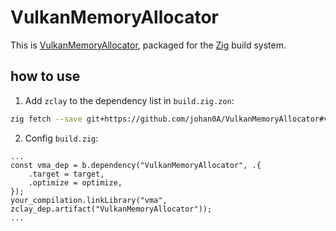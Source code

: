 # VulkanMemoryAllocator

This is [VulkanMemoryAllocator](https://gpuopen.com/vulkan-memory-allocator/),
packaged for the [Zig](https://ziglang.org/) build system.

## how to use

1. Add `zclay` to the dependency list in `build.zig.zon`: 

```sh
zig fetch --save git+https://github.com/johan0A/VulkanMemoryAllocator#v3.2.1
```

2. Config `build.zig`:

```zig
...
const vma_dep = b.dependency("VulkanMemoryAllocator", .{
    .target = target,
    .optimize = optimize,
});
your_compilation.linkLibrary("vma", zclay_dep.artifact("VulkanMemoryAllocator"));
...
```